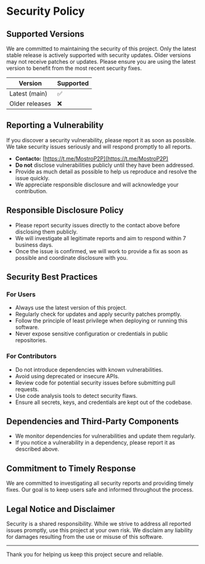 # Security Policy

## Supported Versions

We are committed to maintaining the security of this project. Only the latest stable release is actively supported with security updates. Older versions may not receive patches or updates. Please ensure you are using the latest version to benefit from the most recent security fixes.

| Version        | Supported          |
| -------------- | ----------------- |
| Latest (main)  | :white_check_mark:|
| Older releases | :x:               |

## Reporting a Vulnerability

If you discover a security vulnerability, please report it as soon as possible. We take security issues seriously and will respond promptly to all reports.

- **Contacto:** [https://t.me/MostroP2P](https://t.me/MostroP2P)
- **Do not** disclose vulnerabilities publicly until they have been addressed.
- Provide as much detail as possible to help us reproduce and resolve the issue quickly.
- We appreciate responsible disclosure and will acknowledge your contribution.

## Responsible Disclosure Policy

- Please report security issues directly to the contact above before disclosing them publicly.
- We will investigate all legitimate reports and aim to respond within 7 business days.
- Once the issue is confirmed, we will work to provide a fix as soon as possible and coordinate disclosure with you.

## Security Best Practices

### For Users
- Always use the latest version of this project.
- Regularly check for updates and apply security patches promptly.
- Follow the principle of least privilege when deploying or running this software.
- Never expose sensitive configuration or credentials in public repositories.

### For Contributors
- Do not introduce dependencies with known vulnerabilities.
- Avoid using deprecated or insecure APIs.
- Review code for potential security issues before submitting pull requests.
- Use code analysis tools to detect security flaws.
- Ensure all secrets, keys, and credentials are kept out of the codebase.

## Dependencies and Third-Party Components

- We monitor dependencies for vulnerabilities and update them regularly.
- If you notice a vulnerability in a dependency, please report it as described above.

## Commitment to Timely Response

We are committed to investigating all security reports and providing timely fixes. Our goal is to keep users safe and informed throughout the process.

## Legal Notice and Disclaimer

Security is a shared responsibility. While we strive to address all reported issues promptly, use this project at your own risk. We disclaim any liability for damages resulting from the use or misuse of this software.

---

Thank you for helping us keep this project secure and reliable.
